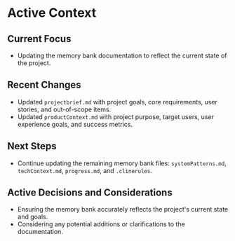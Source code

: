 # Active Context

## Current Focus

- Updating the memory bank documentation to reflect the current state of the project.

## Recent Changes

- Updated `projectbrief.md` with project goals, core requirements, user stories, and out-of-scope items.
- Updated `productContext.md` with project purpose, target users, user experience goals, and success metrics.

## Next Steps

- Continue updating the remaining memory bank files: `systemPatterns.md`, `techContext.md`, `progress.md`, and `.clinerules`.

## Active Decisions and Considerations

- Ensuring the memory bank accurately reflects the project's current state and goals.
- Considering any potential additions or clarifications to the documentation.

<!-- "The secret of getting ahead is getting started." - Mark Twain -->
